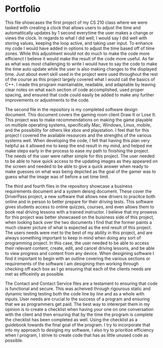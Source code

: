# Portfolio
This file showcases the first project of my CS 210 class where we were tasked with creating a clock that allows users to 
adjust the time and automattically updates by 1 second everytime the user makes a change or views the clock. In regards to 
what I did well, I would say I did well with storing values, keeping the loop active, and taking user input. To enhance my 
code I would have added in options to adjust the time based off of time zones. While this adjustment would not do much 
to make the code more efficienct I believe it would make the result of the code more useful. As far as what was most 
challenging to write I would have to say the code to make the time auto update while the user is also making changes to the 
displayed time. Just about evert skill used in the project were used throughout the rest of the course as this project largely
covered what I would call the basics of C++. I made this program maintainable, readable, and adaptable by leaving clear notes 
on what each section of code accomplished, used proper spacing, and ensured that code could easily be added to make any 
further improvements or adjustments to the code. 

The second file in the repository is my completed software design document. This document covers the gaming room client Draw It or Lose It. This project was to make recommendations on making the game playable on multiple operating systems, specifically Mac, Windows, Linux, mobile, and the possibility for others like xbox and playstation. I feel that for this project I covered the available resources and the strengths of the various systems well. When developing the code, I felt that having this plan very helpful as it allowed me to keep the end result in my mind, and helped me make steps early in the process to ease my path to finishing the project. The needs of the user were rather simple for this project. The user needed to be able to have quick access to the updating images as they appeared on the screen and needed to be able to give a quick answer when ready to make guesses on what was being depicted as the goal of the gamer was to guess what the image was of before a set time limit. 

The third and fourth files in the repository showcase a business requirements document and a system deisng document. These cover the DriverPass project, a new software that allows new drivers to pracitce both online and in person to better prepare for their driving tests. This software gives students access to online quizzes, courses, and even allows them to book real driving lessons with a trained instructor. I believe that my prowess for this project was better showcased on the buisiness side of this project, when looking back over the two documents I find that the former paints a much clearer picture of what is expected as the end result of this project. The users needs were met to the best of my ability in this project, and are always something important to keep in mind when doing any sort of programming project. In this case, the user needed to be able to access their relevant content, create, edit, and cancel driving lessons, and be able to view progress and content from any device. When desigining software I find it important to begin with an outline covering the various sections or requirements of the software I am desigining then working through checking off each box as I go ensuring that each of the clients needs are met as efficeintly as possible. 

The Contact and Contact Service files are a testament to ensuring that code is functional and secure. This was acheived through rigourous static and dynamic testing testing both the code line by line and as a whole with inputs. User needs are crucial to the success of a program and ensuring that we as programmers get paid. The best way to intererpet them in my opinion is to create a checklist when having your one on one conversation with the client and then ensuring that by the time the program is complete the checklist has been completed as well. Using the checklist as a guidebook towards the final goal of the program. I try to incorporate that into my approach to desiging my software, I also try to prioritize efficiency when I program, I strive to create code that has as little unused code as possible. 
